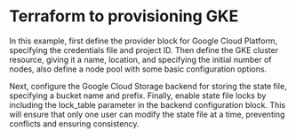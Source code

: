 
# Terraform to provisioning GKE
In this example, first define the provider block for Google Cloud Platform, specifying the credentials file and project ID. Then define the GKE cluster resource, giving it a name, location, and specifying the initial number of nodes, also define a node pool with some basic configuration options.

Next, configure the Google Cloud Storage backend for storing the state file, specifying a bucket name and prefix. Finally, enable state file locks by including the lock_table parameter in the backend configuration block. This will ensure that only one user can modify the state file at a time, preventing conflicts and ensuring consistency.